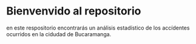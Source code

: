 # Bienvenvido al repositorio

en este respositorio encontrarás un análisis estadístico de los accídentes ocurridos en la cidudad de Bucaramanga.